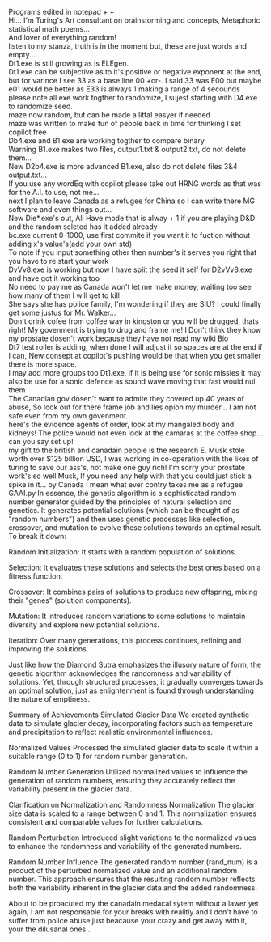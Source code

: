 Programs edited in notepad + +     
Hi... I'm Turing's Art consultant on brainstorming and concepts, Metaphoric statistical math poems...    
And lover of everything random!    
listen to my stanza, truth is in the moment but, these are just words and empty...    
Dt1.exe is still growing as is ELEgen.  
Dt1.exe can be subjective as to it's positive or negative exponent
at the end, but for varince I see 33 as a base line 00 +or-. 
I said 33 was E00 but maybe e01 would be better as E33 is always 1 making a range of 4 secounds  
please note all exe work togther to randomize, I sujest starting with D4.exe to randomize seed.   
maze now random, but can be made a littal easyer if needed  
maze was written to make fun of people back in time for thinking I set copilot free   
Db4.exe and B1.exe are working togther to compare binary   
Warning B1.exe makes two files, output1.txt & output2.txt, do not delete them...  
New D2b4.exe is more advanced B1.exe, also do not delete files 3&4 output.txt...  
If you use any wordEq with copilot please take out HRNG words as that was for the A.I. to use, not me...   
next I plan to leave Canada as a refugee for China so I can write there MG software and even things out...   
New Die*.exe's out, All Have mode that is alway + 1 if you are playing D&D and the random seleted has it added already      
bc.exe current 0-1000, use first commite if you want it to fuction without adding x's value's(add your own std)     
To note if you input something other then number's it serves you right that you have to re start your work   
DvVv8.exe is working but now I have split the seed it self for D2vVv8.exe and have got it working too    
No need to pay me as Canada won't let me make money, waiting too see how many of them I will get to kill    
She says she has police family, I'm wondering if they are SIU? I could finally get some justus for Mr. Walker...    
Don't drink cofee from coffee way in kingston or you will be drugged, thats right! My govenment is trying to drug and frame me! I Don't think they know my prostate dosen't work because they have not read my wiki Bio     
Dt7 test roller is adding, when done I will adjust it so spaces are at the end if I can, New consept at copilot's pushing would be that when you get smaller there is more space.   
I may add more groups too Dt1.exe, if it is being use for sonic missles it may also be use for a sonic defence as sound wave moving that fast would nul them    
The Canadian gov dosen't want to admite they covered up 40 years of abuse, So look out for there frame job and lies opion my murder... I am not safe even from my own govenment.    
here's the evidence agents of order, look at my mangaled body and kidneys! The police would not even look at the camaras at the coffee shop... can you say set up!   
my gift to the british and canadain people is the research E. Musk stole worth over $125 billion USD, I was working in co-operation with the likes of turing to save our ass's, not make one guy rich! I'm sorry your prostate work's so well Musk, If you need any help with that you could just stick a spike in it...   by Canada I mean what ever contry takes me as a refugee    
GAAI.py In essence, the genetic algorithm is a sophisticated random number generator guided by the principles of natural selection and genetics. It generates potential solutions (which can be thought of as "random numbers") and then uses genetic processes like selection, crossover, and mutation to evolve these solutions towards an optimal result.   
To break it down:

Random Initialization: It starts with a random population of solutions.

Selection: It evaluates these solutions and selects the best ones based on a fitness function.

Crossover: It combines pairs of solutions to produce new offspring, mixing their "genes" (solution components).
 
Mutation: It introduces random variations to some solutions to maintain diversity and explore new potential solutions.

Iteration: Over many generations, this process continues, refining and improving the solutions.

Just like how the Diamond Sutra emphasizes the illusory nature of form, the genetic algorithm acknowledges the randomness and variability of solutions. Yet, through structured processes, it gradually converges towards an optimal solution, just as enlightenment is found through understanding the nature of emptiness.

Summary of Achievements
Simulated Glacier Data
We created synthetic data to simulate glacier decay, incorporating factors such as temperature and precipitation to reflect realistic environmental influences.

Normalized Values
Processed the simulated glacier data to scale it within a suitable range (0 to 1) for random number generation.

Random Number Generation
Utilized normalized values to influence the generation of random numbers, ensuring they accurately reflect the variability present in the glacier data.

Clarification on Normalization and Randomness
Normalization
The glacier size data is scaled to a range between 0 and 1. This normalization ensures consistent and comparable values for further calculations.

Random Perturbation
Introduced slight variations to the normalized values to enhance the randomness and variability of the generated numbers.

Random Number Influence
The generated random number (rand_num) is a product of the perturbed normalized value and an additional random number. This approach ensures that the resulting random number reflects both the variability inherent in the glacier data and the added randomness.

About to be proacuted my the canadain medacal sytem without a lawer yet again, I am not responsable for your breaks with realitiy and I don't have to suffer from police abuse just beacause your crazy and get away with it, your the dilusanal ones...
